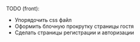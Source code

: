 TODO (front):
- Упорядочить css файл
- Оформить блочную прокрутку страницы гостя
- Сделать страницы регистрации и авторизации
